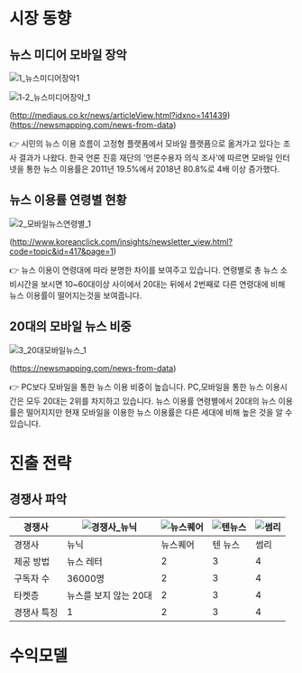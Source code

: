# 시장 동향

## 뉴스 미디어 모바일 장악

![1_뉴스미디어장악1](https://user-images.githubusercontent.com/47167335/66268452-79481f00-e878-11e9-8152-448d78bf3630.PNG)

![1-2_뉴스미디어장악_1](https://user-images.githubusercontent.com/47167335/66268451-777e5b80-e878-11e9-83c9-c8790e2c8bdf.PNG)

(http://mediaus.co.kr/news/articleView.html?idxno=141439)
(https://newsmapping.com/news-from-data)

:point_right: 시민의 뉴스 이용 흐름이 고정형 플랫폼에서 모바일 플랫픔으로 옮겨가고 있다는 조사 결과가 나왔다.
한국 언론 진흥 재단의 '언론수용자 의식 조사'에 따르면 모바일 인터넷을 통한 뉴스 이용률은 2011년 19.5%에서  2018년 80.8%로 4배 이상 증가했다.

## 뉴스 이용률 연령별 현황

![2_모바일뉴스연령별_1](https://user-images.githubusercontent.com/47167335/66268493-d04df400-e878-11e9-81b8-42b19abf9a6c.PNG)

(http://www.koreanclick.com/insights/newsletter_view.html?code=topic&id=417&page=1)

:point_right: 뉴스 이용이 연령대에 따라 분명한 차이를 보여주고 있습니다. 연령별로 총 뉴스 소비시간을 보시면 10~60대이상 사이에서 20대는 뒤에서 2번째로 다른 연령대에 비해 뉴스 이용률이 떨어지는것을 보여줍니다.

## 20대의 모바일 뉴스 비중

![3_20대모바일뉴스_1](https://user-images.githubusercontent.com/47167335/66268494-d2b04e00-e878-11e9-8ca5-8c6be6fe7b56.PNG)

(https://newsmapping.com/news-from-data)

:point_right: PC보다 모바일을 통한 뉴스 이용 비중이 높습니다. PC,모바일을 통한 뉴스 이용시간은 모두 20대는 2위를 차지하고 있습니다. 뉴스 이용률 연령별에서 20대의 뉴스 이용률은 떨어지지만 현재 모바일을 이용한 뉴스 이용률은 다른 세대에 비해 높은 것을 알 수 있습니다.

# 진출 전략
## 경쟁사 파악
경쟁사 | ![경쟁사_뉴닉](https://user-images.githubusercontent.com/47167335/66268884-c6c68b00-e87c-11e9-9cae-32bc565eb32c.PNG)|![뉴스퀘어](https://user-images.githubusercontent.com/47167335/66268881-c4fcc780-e87c-11e9-9a0c-cc093fa3380a.PNG)|![텐뉴스](https://user-images.githubusercontent.com/47167335/66268880-c3330400-e87c-11e9-8bbf-75ee07e4abc6.PNG)|![썸리](https://user-images.githubusercontent.com/47167335/66268894-e8277700-e87c-11e9-86d6-406a21dd55bf.PNG)
------|------|------|------|------
경쟁사 | 뉴닉 | 뉴스퀘어 | 텐 뉴스 | 썸리
제공 방법 | 뉴스 레터|2|3|4
구독자 수 | 36000명|2|3|4
타켓층 | 뉴스를 보지 않는 20대|2|3|4
경쟁사 특징| 1|2|3|4



# 수익모델
